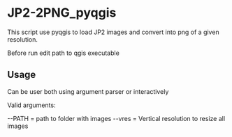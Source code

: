 # JP2-2PNG_pyqgis


This script use pyqgis to load JP2 images and convert into png of a given resolution.

Before run edit path to qgis executable

## Usage

Can be user both using argument parser or interactively 

Valid arguments:

--PATH = path to folder with images
--vres = Vertical resolution to resize all images
